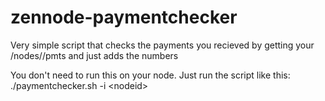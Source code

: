 # zennode-paymentchecker
Very simple script that checks the payments you recieved by getting your /nodes/<nodeid>/pmts and just adds the numbers
  
You don't need to run this on your node.
Just run the script like this: ./paymentchecker.sh -i \<nodeid\>
